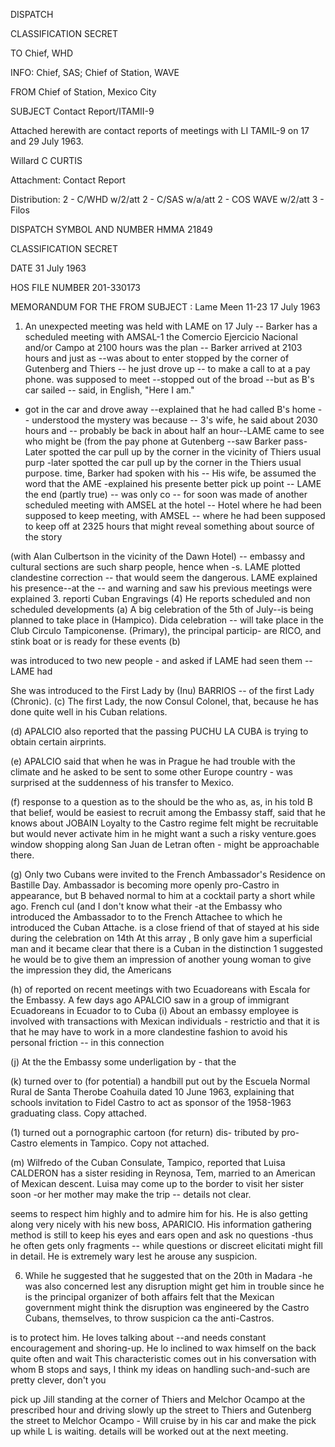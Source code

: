 DISPATCH

CLASSIFICATION
SECRET

TO
Chief, WHD

INFO:
Chief, SAS; Chief of Station, WAVE

FROM
Chief of Station, Mexico City

SUBJECT
Contact Report/ITAMII-9

Attached herewith are contact reports of meetings with LI TAMIL-9
on 17 and 29 July 1963.

Willard C CURTIS

Attachment:
Contact Report

Distribution:
2 - C/WHD w/2/att
2 - C/SAS w/a/att
2 - COS WAVE w/2/att
3 - Filos

DISPATCH SYMBOL AND NUMBER
HMMA 21849

CLASSIFICATION
SECRET

DATE
31 July 1963

HOS FILE NUMBER
201-330173

MEMORANDUM FOR THE
FROM
SUBJECT :
Lame
Meen 11-23 17 July 1963

1. An unexpected meeting was held with LAME on 17
July -- Barker has a scheduled meeting with AMSAL-1 the Comercio
Ejercicio Nacional and/or Campo at 2100 hours was the plan --
Barker arrived at 2103 hours and just as --was about to enter
stopped by the corner of Gutenberg and Thiers -- he just drove up --
to make a call to
at a pay phone.
was supposed to meet
--stopped out of the broad
--but as B's car sailed --
said, in English, "Here I am."
- got in the car and drove away
--explained that he had called B's home --
understood the mystery was because --
3's wife, he said
about 2030 hours and --
probably be back in about half an hour--LAME came to see who might be
(from the pay phone at Gutenberg
--saw Barker pass- Later spotted the car pull up by the corner in the
vicinity of Thiers usual purp
-later spotted the car pull up by the corner in the
Thiers usual purpose.
time, Barker had spoken with his -- His wife, be assumed
the word that the AME
-explained his presente
better pick up point -- LAME
the end
(partly true) --
was only co -- for
soon was made of another scheduled meeting with AMSEL at the
hotel --
Hotel where he had been supposed to keep
meeting, with AMSEL -- where he had been supposed to keep off at 2325 hours
that might reveal something about source of the story

(with Alan Culbertson in the vicinity of the Dawn Hotel) --
embassy and cultural sections are such sharp people, hence when -s. LAME
plotted clandestine correction -- that would seem
the dangerous. LAME explained his presence--at the --
and warning and saw his previous meetings were explained
3. reporti
Cuban Engravings
(4) He reports
scheduled and non scheduled developments
(a) A big celebration of the 5th of July--is being planned to take place
in (Hampico). Dida celebration -- will take place in the
Club Circulo Tampiconense. (Primary), the principal particip-
are RICO, and stink boat or
is ready for these events
(b)

was introduced to two new people - and asked if LAME had
seen them -- LAME had

She was introduced to the First Lady by (Inu) BARRIOS --
of the first Lady (Chronic).
(c) The first Lady, the now Consul Colonel, that,
because he has done quite well in his Cuban relations.

(d) APALCIO also reported that the passing PUCHU LA CUBA is
trying to obtain certain airprints.

(e) APALCIO said that when he was in Prague he had trouble
with the climate and he asked to be sent to some other Europe
country - was surprised at the suddenness of his transfer
to Mexico.

(f) response to a question as to the should be the who
as, as, in his
told B that
belief, would be easiest to recruit among the Embassy staff, said
that he knows about JOBAIN Loyalty to the Castro regime
felt might be recruitable but would never activate him in
he might want a
such a risky venture.goes window shopping along
San Juan de Letran often - might be approachable there.

(g) Only two Cubans were invited to the French Ambassador's
Residence on Bastille Day. Ambassador is becoming
more openly pro-Castro in appearance, but B behaved normal
to him at a cocktail party a short while ago. French cul
(and I don't know what their
-at the Embassy who introduced the Ambassador to
to the French
Attachee to which he introduced the Cuban Attache.
is a close friend of that of
stayed at his side during the celebration on
14th At this array , B only gave him a superficial man and
it became clear that there is a Cuban in the distinction
1 suggested he would be to give them an impression
of another young woman
to give
the impression they
did, the Americans

(h) of
reported on recent meetings with two Ecuadoreans with Escala
for the Embassy.
A few days ago APALCIO saw in a group of
immigrant Ecuadoreans in Ecuador
to to Cuba
(i) About an embassy employee is involved with
transactions with Mexican individuals -
restrictio
and that it is
that he may have to work in a more clandestine fashion to avoid
his personal friction -- in this connection

(j) At the the Embassy some underligation by - that the

(k) turned over to (for potential) a handbill put out
by the Escuela Normal Rural de Santa Therobe Coahuila
dated 10 June 1963, explaining that schools invitation
to Fidel Castro to act as sponsor of the 1958-1963
graduating class. Copy attached.

(1) turned out a pornographic cartoon (for return) dis-
tributed by pro-Castro elements in Tampico. Copy not
attached.

(m) Wilfredo of the Cuban Consulate, Tampico, reported that
Luisa CALDERON has a sister residing in Reynosa, Tem,
married to an American of Mexican descent. Luisa may
come up to the border to visit her sister soon -or her
mother may make the trip -- details not clear.

seems to respect him highly and to admire him for his. He is also
getting along very nicely with his new boss, APARICIO. His information
gathering method is still to keep his eyes and ears open and ask no questions
-thus he often gets only fragments -- while questions or discreet elicitati
might fill in detail. He is extremely wary lest he arouse any suspicion.

6. While he suggested that
he suggested that
on the 20th in
Madara -he was also concerned lest any disruption might
get him in trouble since he is the principal organizer of both affairs
felt that the Mexican government might think the disruption was engineered
by the Castro Cubans, themselves, to throw suspicion ca the anti-Castros.

is to protect him. He loves talking about
--and needs constant encouragement and shoring-up.
He lo inclined to wax himself on the back quite often and wait
This characteristic comes out in his conversation with whom B stops and says,
I think my ideas on handling such-and-such are pretty clever,
don't you

pick up Jill standing at the corner of Thiers and Melchor Ocampo
at the prescribed hour and driving slowly up the street to Thiers and Gutenberg
the street to Melchor Ocampo - Will cruise by in his car and make the pick
up while L is waiting. details will be worked out at the next
meeting.
